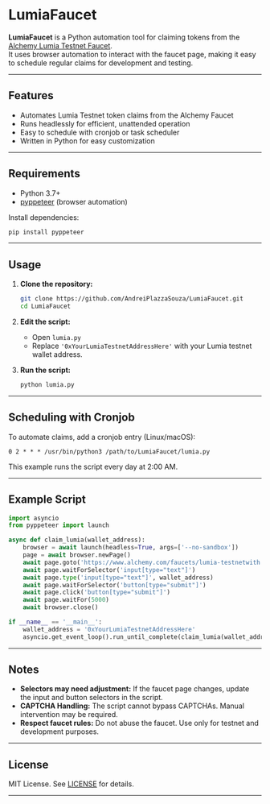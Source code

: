 
# LumiaFaucet

**LumiaFaucet** is a Python automation tool for claiming tokens from the [Alchemy Lumia Testnet Faucet](https://www.alchemy.com/faucets/lumia-testnetwith).  
It uses browser automation to interact with the faucet page, making it easy to schedule regular claims for development and testing.

---

## Features

- Automates Lumia Testnet token claims from the Alchemy Faucet
- Runs headlessly for efficient, unattended operation
- Easy to schedule with cronjob or task scheduler
- Written in Python for easy customization

---

## Requirements

- Python 3.7+
- [pyppeteer](https://github.com/pyppeteer/pyppeteer) (browser automation)

Install dependencies:
```bash
pip install pyppeteer
```

---

## Usage

1. **Clone the repository:**
    ```bash
    git clone https://github.com/AndreiPlazzaSouza/LumiaFaucet.git
    cd LumiaFaucet
    ```

2. **Edit the script:**
    - Open `lumia.py`
    - Replace `'0xYourLumiaTestnetAddressHere'` with your Lumia testnet wallet address.

3. **Run the script:**
    ```bash
    python lumia.py
    ```

---

## Scheduling with Cronjob

To automate claims, add a cronjob entry (Linux/macOS):

```cron
0 2 * * * /usr/bin/python3 /path/to/LumiaFaucet/lumia.py
```
This example runs the script every day at 2:00 AM.

---

## Example Script

```python
import asyncio
from pyppeteer import launch

async def claim_lumia(wallet_address):
    browser = await launch(headless=True, args=['--no-sandbox'])
    page = await browser.newPage()
    await page.goto('https://www.alchemy.com/faucets/lumia-testnetwith', {'waitUntil': 'networkidle2'})
    await page.waitForSelector('input[type="text"]')
    await page.type('input[type="text"]', wallet_address)
    await page.waitForSelector('button[type="submit"]')
    await page.click('button[type="submit"]')
    await page.waitFor(5000)
    await browser.close()

if __name__ == '__main__':
    wallet_address = '0xYourLumiaTestnetAddressHere'
    asyncio.get_event_loop().run_until_complete(claim_lumia(wallet_address))
```

---

## Notes

- **Selectors may need adjustment:** If the faucet page changes, update the input and button selectors in the script.
- **CAPTCHA Handling:** The script cannot bypass CAPTCHAs. Manual intervention may be required.
- **Respect faucet rules:** Do not abuse the faucet. Use only for testnet and development purposes.

---

## License

MIT License. See [LICENSE](LICENSE) for details.

---
